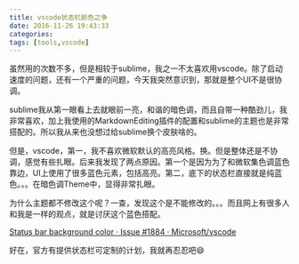 ```yaml
---
title: vscode状态栏颜色之争
date: 2016-11-26 19:43:33
categories:
tags: [tools,vscode]
---
```


虽然用的次数不多，但是相较于sublime，我之一不太喜欢用vscode。除了启动速度的问题，还有一个严重的问题，今天我突然意识到，那就是整个UI不是很协调。

sublime我从第一眼看上去就眼前一亮，和谐的暗色调，而且自带一种酷劲儿，我非常喜欢，加上我使用的MarkdownEditing插件的配置和sublime的主题也是非常搭配的。所以我从来也没想过给sublime换个皮肤啥的。

但是，vscode，第一，我不喜欢微软默认的高亮风格。换。但是整体还是不协调，感觉有些扎眼。后来我发现了两点原因。第一个是因为为了和微软集色调蓝色靠边，UI上使用了很多蓝色元素，包括高亮。第二，底下的状态栏直接就是纯蓝色。。。在暗色调Theme中，显得非常扎眼。

为什么主题都不修改这个呢？一查，发现这个是不能修改的。。。而且网上有很多人和我是一样的观点，就是讨厌这个蓝色搭配。

[Status bar background color · Issue #1884 · Microsoft/vscode](https://github.com/Microsoft/vscode/issues/1884)

好在，官方有提供状态栏可定制的计划，我就再忍忍吧😄


